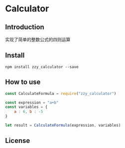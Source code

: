 # Calculator

## Introduction

实现了简单的整数公式的四则运算

## Install

```
npm install zzy_calculator --save
```

## How to use

```js
const CalculateFormula = require("zzy_calculator")
```

```js
const expression = "a+b"
const variables = {
    a : 6, b : -5
}

let result = CalculateFormula(expression, variables)
```

## License

